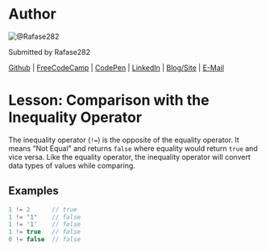 # Author
![@Rafase282](https://avatars0.githubusercontent.com/Rafase282?&s=128)

Submitted by Rafase282

[Github](https://github.com/Rafase282) | [FreeCodeCamp](http://www.freecodecamp.com/rafase282) | [CodePen](http://codepen.io/Rafase282/) | [LinkedIn](https://www.linkedin.com/in/rafase282) | [Blog/Site](https://rafase282.wordpress.com/) | [E-Mail](mailto:rafase282@gmail.com)

# Lesson: Comparison with the Inequality Operator
The inequality operator (`!=`) is the opposite of the equality operator. It means "Not Equal" and returns `false` where equality would return `true` and vice versa. Like the equality operator, the inequality operator will convert data types of values while comparing.

## Examples

```js
1 != 2      // true
1 != "1"    // false
1 != '1'    // false
1 != true   // false
0 != false  // false
```

